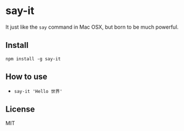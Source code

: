 # say-it

It just like the `say` command in Mac OSX, but born to be much powerful.

## Install

    npm install -g say-it

## How to use
  * `say-it 'Hello 世界'`
## License

  MIT


